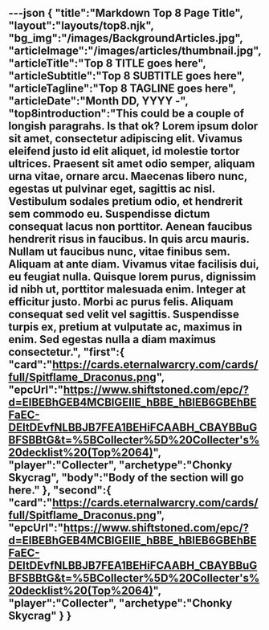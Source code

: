 ---json
{
   "title":"Markdown Top 8 Page Title",
   "layout":"layouts/top8.njk",
   "bg_img":"/images/BackgroundArticles.jpg",
   "articleImage":"/images/articles/thumbnail.jpg",
   "articleTitle":"Top 8 TITLE goes here",
   "articleSubtitle":"Top 8 SUBTITLE goes here",
   "articleTagline":"Top 8 TAGLINE goes here",
   "articleDate":"Month DD, YYYY -",
   "top8introduction":"This could be a couple of longish paragrahs. Is that ok? Lorem ipsum dolor sit amet, consectetur adipiscing elit. Vivamus eleifend justo id elit aliquet, id molestie tortor ultrices. Praesent sit amet odio semper, aliquam urna vitae, ornare arcu. Maecenas libero nunc, egestas ut pulvinar eget, sagittis ac nisl. Vestibulum sodales pretium odio, et hendrerit sem commodo eu. Suspendisse dictum consequat lacus non porttitor. Aenean faucibus hendrerit risus in faucibus. In quis arcu mauris. Nullam ut faucibus nunc, vitae finibus sem. Aliquam at ante diam. Vivamus vitae facilisis dui, eu feugiat nulla. Quisque lorem purus, dignissim id nibh ut, porttitor malesuada enim. Integer at efficitur justo. Morbi ac purus felis. Aliquam consequat sed velit vel sagittis. Suspendisse turpis ex, pretium at vulputate ac, maximus in enim. Sed egestas nulla a diam maximus consectetur.",
   "first":{
      "card":"https://cards.eternalwarcry.com/cards/full/Spitflame_Draconus.png",
      "epcUrl":"https://www.shiftstoned.com/epc/?d=EIBEBhGEB4MCBlGEIIE_hBBE_hBIEB6GBEhBEFaEC-DEItDEvfNLBBJB7FEA1BEHiFCAABH_CBAYBBuGBFSBBtG&t=%5BCollecter%5D%20Collecter's%20decklist%20(Top%2064)",
      "player":"Collecter",
      "archetype":"Chonky Skycrag",
      "body":"Body of the section will go here."
   },
   "second":{
      "card":"https://cards.eternalwarcry.com/cards/full/Spitflame_Draconus.png",
      "epcUrl":"https://www.shiftstoned.com/epc/?d=EIBEBhGEB4MCBlGEIIE_hBBE_hBIEB6GBEhBEFaEC-DEItDEvfNLBBJB7FEA1BEHiFCAABH_CBAYBBuGBFSBBtG&t=%5BCollecter%5D%20Collecter's%20decklist%20(Top%2064)",
      "player":"Collecter",
      "archetype":"Chonky Skycrag"
   }
}
---
